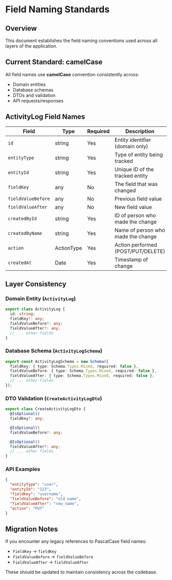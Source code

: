 # Field Naming Standards

## Overview

This document establishes the field naming conventions used across all layers of the application.

## Current Standard: camelCase

All field names use **camelCase** convention consistently across:

- Domain entities
- Database schemas
- DTOs and validation
- API requests/responses

## ActivityLog Field Names

| Field              | Type       | Required | Description                        |
| ------------------ | ---------- | -------- | ---------------------------------- |
| `id`               | string     | Yes      | Entity identifier (domain only)    |
| `entityType`       | string     | Yes      | Type of entity being tracked       |
| `entityId`         | string     | Yes      | Unique ID of the tracked entity    |
| `fieldKey`         | any        | No       | The field that was changed         |
| `fieldValueBefore` | any        | No       | Previous field value               |
| `fieldValueAfter`  | any        | No       | New field value                    |
| `createdById`      | string     | Yes      | ID of person who made the change   |
| `createdByName`    | string     | Yes      | Name of person who made the change |
| `action`           | ActionType | Yes      | Action performed (POST/PUT/DELETE) |
| `createdAt`        | Date       | Yes      | Timestamp of change                |

## Layer Consistency

### Domain Entity (`ActivityLog`)

```typescript
export class ActivityLog {
  id: string;
  fieldKey?: any;
  fieldValueBefore?: any;
  fieldValueAfter?: any;
  // ... other fields
}
```

### Database Schema (`ActivityLogSchema`)

```typescript
export const ActivityLogSchema = new Schema({
  fieldKey: { type: Schema.Types.Mixed, required: false },
  fieldValueBefore: { type: Schema.Types.Mixed, required: false },
  fieldValueAfter: { type: Schema.Types.Mixed, required: false },
  // ... other fields
});
```

### DTO Validation (`CreateActivityLogDto`)

```typescript
export class CreateActivityLogDto {
  @IsOptional()
  fieldKey?: any;

  @IsOptional()
  fieldValueBefore?: any;

  @IsOptional()
  fieldValueAfter?: any;
  // ... other fields
}
```

### API Examples

```json
{
  "entityType": "user",
  "entityId": "123",
  "fieldKey": "username",
  "fieldValueBefore": "old_name",
  "fieldValueAfter": "new_name",
  "action": "PUT"
}
```

## Migration Notes

If you encounter any legacy references to PascalCase field names:

- `FieldKey` → `fieldKey`
- `FieldValueBefore` → `fieldValueBefore`
- `FieldValueAfter` → `fieldValueAfter`

These should be updated to maintain consistency across the codebase.
